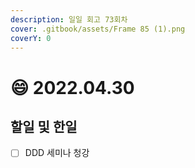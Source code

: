```yaml
---
description: 일일 회고 73회차
cover: .gitbook/assets/Frame 85 (1).png
coverY: 0
---
```


# 😄 2022.04.30

## 할일 및 한일

* [ ] DDD 세미나 청강
